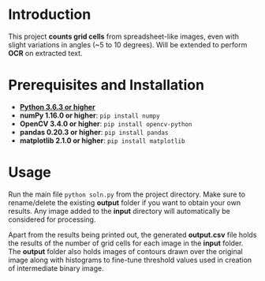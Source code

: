 # Introduction
This project **counts grid cells** from spreadsheet-like images, even with slight variations in angles (~5 to 10 degrees). Will be extended to perform **OCR** on extracted text. 

# Prerequisites and Installation
- [**Python 3.6.3 or higher**](https://www.python.org/downloads/)
- **numPy 1.16.0 or higher**: `pip install numpy`
- **OpenCV 3.4.0 or higher**: `pip install opencv-python`
- **pandas 0.20.3 or higher**: `pip install pandas`
- **matplotlib 2.1.0 or higher**: `pip install matplotlib`

# Usage

Run the main file `python soln.py` from the project directory. Make sure to rename/delete the existing **output** folder if you want to obtain your own results. Any image added to the **input** directory will automatically be considered for processing.

Apart from the results being printed out, the generated **output.csv** file holds the results of the number of grid cells for each image in the **input** folder. The **output** folder also holds images of contours drawn over the original image along with histograms to fine-tune threshold values used in creation of intermediate binary image.